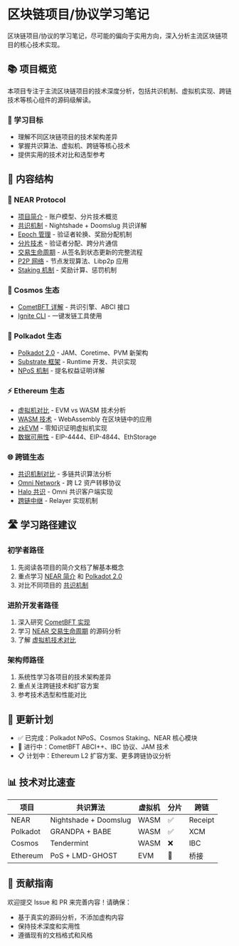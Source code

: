 # 区块链项目/协议学习笔记

区块链项目/协议的学习笔记，尽可能的偏向于实用方向，深入分析主流区块链项目的核心技术实现。

## 📚 项目概览

本项目专注于主流区块链项目的技术深度分析，包括共识机制、虚拟机实现、跨链技术等核心组件的源码级解读。

### 🎯 学习目标
- 理解不同区块链项目的技术架构差异
- 掌握共识算法、虚拟机、跨链等核心技术
- 提供实用的技术对比和选型参考

## 📖 内容结构

### 🔗 NEAR Protocol
- [项目简介](./near/简介.md) - 账户模型、分片技术概览
- [共识机制](./near/consensus.md) - Nightshade + Doomslug 共识详解
- [Epoch 管理](./near/epoch.md) - 验证者轮换、奖励分配机制
- [分片技术](./near/shard.md) - 验证者分配、跨分片通信
- [交易生命周期](./near/tx%20apply.md) - 从签名到状态更新的完整流程
- [P2P 网络](./near/p2p.md) - 节点发现算法、Libp2p 应用
- [Staking 机制](./near/staking.md) - 奖励计算、惩罚机制

### 🌌 Cosmos 生态
- [CometBFT 详解](./cosmos/cometbft/overview.md) - 共识引擎、ABCI 接口
- [Ignite CLI](./cosmos/iginte/简介.md) - 一键发链工具使用

### 🔴 Polkadot 生态  
- [Polkadot 2.0](./polkadot/polkdot.md) - JAM、Coretime、PVM 新架构
- [Substrate 框架](./polkadot/polkadot-sdk/) - Runtime 开发、共识实现
- [NPoS 机制](./polkadot/staking%20&&%20npos/) - 提名权益证明详解

### ⚡ Ethereum 生态
- [虚拟机对比](./eth/VM.md) - EVM vs WASM 技术分析  
- [WASM 技术](./eth/wasm.md) - WebAssembly 在区块链中的应用
- [zkEVM](./eth/zkevm.md) - 零知识证明虚拟机实现
- [数据可用性](./eth/eth.md) - EIP-4444、EIP-4844、EthStorage

### 🌐 跨链生态
- [共识机制对比](./ecosystem/consensus.md) - 多链共识算法分析
- [Omni Network](./ecosystem/omini-network.md) - 跨 L2 资产转移协议
- [Halo 共识](./ecosystem/halo.md) - Omni 共识客户端实现
- [跨链中继](./ecosystem/cross-roullp.md) - Relayer 实现机制

## 🛣️ 学习路径建议

### 初学者路径
1. 先阅读各项目的简介文档了解基本概念
2. 重点学习 [NEAR 简介](./near/简介.md) 和 [Polkadot 2.0](./polkadot/polkdot.md)
3. 对比不同项目的 [共识机制](./ecosystem/consensus.md)

### 进阶开发者路径  
1. 深入研究 [CometBFT 实现](./cosmos/cometbft/overview.md)
2. 学习 [NEAR 交易生命周期](./near/tx%20apply.md) 的源码分析
3. 了解 [虚拟机技术对比](./eth/VM.md)

### 架构师路径
1. 系统性学习各项目的技术架构差异
2. 重点关注跨链技术和扩容方案
3. 参考技术选型和性能对比

## 🔄 更新计划

- ✅ 已完成：Polkadot NPoS、Cosmos Staking、NEAR 核心模块
- 🚧 进行中：CometBFT ABCI++、IBC 协议、JAM 技术
- 📋 计划中：Ethereum L2 扩容方案、更多跨链协议分析

## 📊 技术对比速查

| 项目 | 共识算法 | 虚拟机 | 分片 | 跨链 |
|------|----------|--------|------|------|
| NEAR | Nightshade + Doomslug | WASM | ✅ | Receipt |
| Polkadot | GRANDPA + BABE | WASM | ✅ | XCM |
| Cosmos | Tendermint | WASM | ❌ | IBC |
| Ethereum | PoS + LMD-GHOST | EVM | 🚧 | 桥接 |

## 🤝 贡献指南

欢迎提交 Issue 和 PR 来完善内容！请确保：
- 基于真实的源码分析，不添加虚构内容
- 保持技术深度和实用性
- 遵循现有的文档格式和风格
